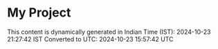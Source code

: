 # My Project

This content is dynamically generated in Indian Time (IST): 2024-10-23 21:27:42 IST
Converted to UTC: 2024-10-23 15:57:42 UTC
